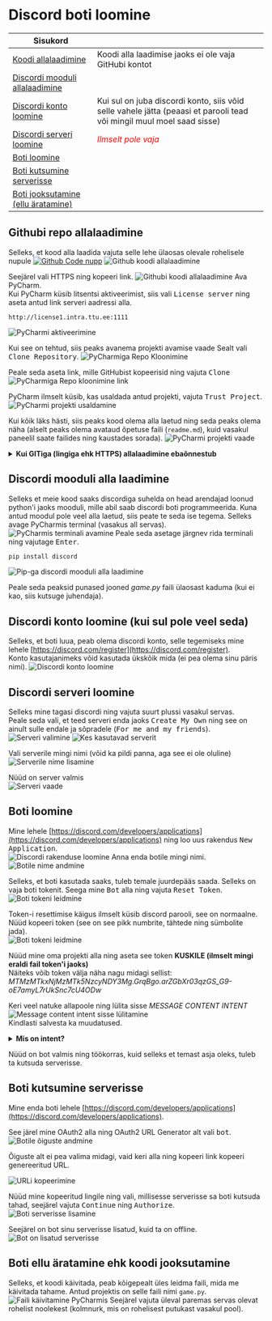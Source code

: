 # Discord boti loomine

| Sisukord | |
-----------|--------------
| [Koodi allalaadimine](#githubi-repo-allalaadimine) | Koodi alla laadimise jaoks ei ole vaja GitHubi kontot |
| [Discordi mooduli allalaadimine](#discordi-mooduli-alla-laadimine) | |
| [Discordi konto loomine](#discordi-konto-loomine-kui-sul-pole-veel-seda) | Kui sul on juba discordi konto, siis võid selle vahele jätta (peaasi et parooli tead või mingil muul moel saad sisse) |
| [Discordi serveri loomine](#discordi-serveri-loomine) | _<span style="color:red">Ilmselt pole vaja</span>_ |
| [Boti loomine](#Boti-loomine) |  
| [Boti kutsumine serverisse](#boti-kutsumine-serverisse) |
| [Boti jooksutamine (ellu äratamine)](#boti-ellu-äratamine-ehk-koodi-jooksutamine) |



## Githubi repo allalaadimine
<!-- Selleks et ei saaks pildi linki avada -->
Selleks, et kood alla laadida vajuta selle lehe ülaosas olevale rohelisele nupule [![Github Code nupp](images/code_button.svg "Github Code Button")](#)
![Github koodi allalaadimine](images/1.png "Githubist koodi alla laadimine")  

Seejärel vali HTTPS ning kopeeri link.
![Githubi koodi allalaadimine](images/2.png "Githubist koodi allalaadimine")
Ava PyCharm.  
Kui PyCharm küsib litsentsi aktiveerimist, siis vali <kbd>License server</kbd> ning aseta antud link serveri aadressi alla.
```
http://license1.intra.ttu.ee:1111
```
![PyCharmi aktiveerimine](images/3.png "Pycharmi aktiveerimine")

Kui see on tehtud, siis peaks avanema projekti avamise vaade  Sealt vali <kbd>Clone Repository</kbd>.
![PyCharmiga Repo Kloonimine](images/21.png "PyCharmiga Repo Kloonimine")

Peale seda aseta link, mille GitHubist kopeerisid ning vajuta <kbd>Clone</kbd>
![PyCharmiga Repo kloonimine link](images/22.png "PyCharmiga Repo kloonimine link")

PyCharm ilmselt küsib, kas usaldada antud projekti, vajuta <kbd>Trust Project</kbd>.
![PyCharmi projekti usaldamine](images/23.png "Pycharmi projekti usaldamine")

Kui kõik läks hästi, siis peaks kood olema alla laetud ning seda peaks olema näha (alselt peaks olema avataud õpetuse faili (`readme.md`), kuid vasakul paneelil saate failides ning kaustades sorada).
![PyCharmi projekti vaade](images/24.png "PyCharmi projekti vaade")

<details>
  <summary><b>Kui GITiga (lingiga ehk HTTPS) allalaadimine ebaõnnestub</b></summary>  

  Kui GITiga allalaadimine ebaõnnestus, siis võib ka ZIP failina koodi alla laadida. Selleks vali <kbd>Download </kbd>
  ![Githubi koodi allalaadimine](images/2.png "Githubist koodi allalaadimine")  
  Nüüd kui kood on alla laetud mine allalaetud failide kausta ning paki ZIP fail lahti (Parem klõps ja <kbd>extract all...</kbd>)
  ![ZIP faili lahti pakkimine](images/4_cropped.png "ZIP faili lahti pakkimine")  
  Nüüd kui see tehtud, siis ava PyCharm ning projektide alt vali <kbd>Open</kbd>
  ![Kausta avamine PyCharmis](images/28.png "Kausta avamine PyCharmis")
  Leia üles kaust, kuhu te failid lahti pakkisite ning avage see.
  ![Kausta leidmine PyCharmis](images/29.png "Kausta leidmine PyCharmis")
  Jällegi, vajutage, et usaldate projekti.
  ![Projekti usaldamine PyCharmis](images/30.png "Projekti usaldamine PyCharmis")
</details>



## Discordi mooduli alla laadimine
Selleks et meie kood saaks discordiga suhelda on head arendajad loonud python'i jaoks mooduli, mille abil saab discordi boti programmeerida. Kuna antud moodul pole veel alla laetud, siis peate te seda ise tegema.
Selleks avage PyCharmis terminal (vasakus all servas).
![PyCharmis terminali avamine](images/25.png "PyCharmis terminali avamine")
Peale seda asetage järgnev rida terminali ning vajutage <kbd>Enter</kbd>.
```bash
pip install discord
```
![Pip-ga discordi mooduli alla laadimine](images/26.png "Pip-ga discordi mooduli alla laadimine")

Peale seda peaksid punased jooned _game.py_ faili ülaosast kaduma (kui ei kao, siis kutsuge juhendaja).



## Discordi konto loomine (kui sul pole veel seda)
Selleks, et boti luua, peab olema discordi konto, selle tegemiseks mine lehele [https://discord.com/register](https://discord.com/register).  
Konto kasutajanimeks võid kasutada ükskõik mida (ei pea olema sinu päris nimi).
![Discordi konto loomine](images/5.png "Discordi konto loomine")



## Discordi serveri loomine  
Selleks mine tagasi discordi ning vajuta suurt plussi vasakul servas.  
Peale seda vali, et teed serveri enda jaoks <kbd>Create My Own</kbd> ning see on ainult sulle endale ja sõpradele (<kbd>For me and my friends</kbd>).  
![Serveri valimine](images/10.png "Serveri valimine")
![Kes kasutavad serverit](images/11.png "Kes kasutavad serverit")

Vali serverile mingi nimi (võid ka pildi panna, aga see ei ole oluline)  
![Serverile nime lisamine](images/12.png "Serverile nime lisamine")

Nüüd on server valmis  
![Serveri vaade](images/13.png "Serveri vaade")



## Boti loomine
Mine lehele [https://discord.com/developers/applications](https://discord.com/developers/applications) ning loo uus rakendus <kbd>New Application</kbd>.  
![Discordi rakenduse loomine](images/6.png "Discordi rakenduse loomine")
Anna enda botile mingi nimi.  
![Botile nime andmine](images/7.png "Botile nime andmine")

Selleks, et boti kasutada saaks, tuleb temale juurdepääs saada. Selleks on vaja boti tokenit. Seega mine <kbd>Bot</kbd> alla ning vajuta <kbd>Reset Token</kbd>.
![Boti tokeni leidmine](images/8.png "Boti tokeni leidmine")  

Token-i resettimise käigus ilmselt küsib discord parooli, see on normaalne. Nüüd kopeeri token (see on see pikk numbrite, tähtede ning sümbolite jada).  
![Boti tokeni leidmine](images/9.png "Tokeni kopeerimine") 

Nüüd mine oma projekti alla ning aseta see token **KUSKILE (ilmselt mingi eraldi fail token'i jaoks)**  
Näiteks võib token välja näha nagu midagi sellist: _MTMzMTkxNjMzMTk5NzcyNDY3Mg.GrqBgo.arZGbXr03qzGS_G9-oE7amyL7rUkSnc7cU4ODw_

Keri veel natuke allapoole ning lülita sisse _MESSAGE CONTENT INTENT_  
![Message content intent sisse lülitamine](images/31.png "Message content intent sisse lülitamine")  
Kindlasti salvesta ka muudatused.  
<details>

  <summary><b>Mis on intent?</b></summary>

  Intent on discordis eraldi viis kuidas botiga suhelda. Näiteks kui bot on kuskil kanalis, saab bot ainult sulle saata sõnumi, nii et teised seda sõnumit ei näe. Kuna uno mängus teised ei tohi su kaarte näha, siis on see väga hea viis enda kaartide nägemiseks.
  ![Discordi intent sõnum](images/32.png "Discordi intent sõnum")

</details>

Nüüd on bot valmis ning töökorras, kuid selleks et temast asja oleks, tuleb ta kutsuda serverisse.



## Boti kutsumine serverisse
Mine enda boti lehele [https://discord.com/developers/applications](https://discord.com/developers/applications).  

See järel mine OAuth2 alla ning OAuth2 URL Generator alt vali <kbd>bot</kbd>.
![Botile õiguste andmine](images/14.png "Botile õiguste andmine")

Õiguste alt ei pea valima midagi, vaid keri alla ning kopeeri link kopeeri genereeritud URL.
<!-- ![Boti Administraatoriks tegemine](images/15.png "Boti administraatoriks tegemine") -->
![URLi kopeerimine](images/16.png "URLi kopeerimine")  


Nüüd mine kopeeritud lingile ning vali, millisesse serverisse sa boti kutsuda tahad, seejärel vajuta <kbd>Continue</kbd> ning <kbd>Authorize</kbd>.
![Boti serverisse lisamine](images/17.png "Boti serverisse lisamine")

Seejärel on bot sinu serverisse lisatud, kuid ta on offline.  
![Bot on lisatud serverisse](images/18.png "Bot on lisatud serverisse")

## Boti ellu äratamine ehk koodi jooksutamine
Selleks, et koodi käivitada, peab kõigepealt üles leidma faili, mida me käivitada tahame. Antud projektis on selle faili nimi `game.py`.
![Faili käivitamine PyCharmis](images/33.png "Faili käivitamine PyCharmis")
Seejärel vajuta üleval paremas servas olevat rohelist noolekest (kolmnurk, mis on rohelisest putukast vasakul pool).
